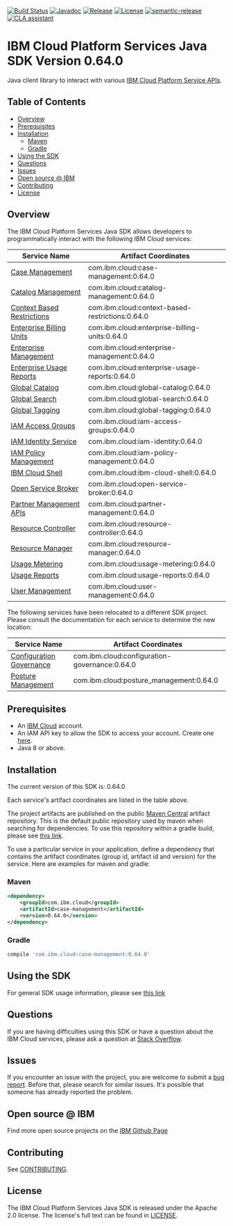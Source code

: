 [![Build Status](https://github.com/IBM/platform-services-java-sdk/actions/workflows/build.yaml/badge.svg)](https://github.com/IBM/platform-services-java-sdk/actions/workflows/build.yaml)
[![Javadoc](https://img.shields.io/static/v1?label=javadoc&message=latest&color=blue)](https://ibm.github.io/platform-services-java-sdk/docs/latest)
[![Release](https://img.shields.io/github/v/release/IBM/platform-services-java-sdk)](https://github.com/IBM/platform-services-java-sdk/releases/latest)
[![License](https://img.shields.io/badge/License-Apache%202.0-blue.svg)](https://opensource.org/licenses/Apache-2.0)
[![semantic-release](https://img.shields.io/badge/%20%20%F0%9F%93%A6%F0%9F%9A%80-semantic--release-e10079.svg)](https://github.com/semantic-release/semantic-release)
[![CLA assistant](https://cla-assistant.io/readme/badge/IBM/platform-services-java-sdk)](https://cla-assistant.io/IBM/platform-services-java-sdk)



# IBM Cloud Platform Services Java SDK Version 0.64.0

Java client library to interact with various 
[IBM Cloud Platform Service APIs](https://cloud.ibm.com/docs?tab=api-docs&category=platform_services).

## Table of Contents

<!--
  The TOC below is generated using the `markdown-toc` node package.

      https://github.com/jonschlinkert/markdown-toc

  You should regenerate the TOC after making changes to this file.

      npx markdown-toc --maxdepth 4 -i README.md
  -->

<!-- toc -->

- [Overview](#overview)
- [Prerequisites](#prerequisites)
- [Installation](#installation)
  * [Maven](#maven)
  * [Gradle](#gradle)
- [Using the SDK](#using-the-sdk)
- [Questions](#questions)
- [Issues](#issues)
- [Open source @ IBM](#open-source--ibm)
- [Contributing](#contributing)
- [License](#license)

<!-- tocstop -->

## Overview

The IBM Cloud Platform Services Java SDK allows developers to programmatically interact with the following IBM Cloud services:

Service Name | Artifact Coordinates
--- | --- 
[Case Management](https://cloud.ibm.com/apidocs/case-management?code=java) | com.ibm.cloud:case-management:0.64.0
[Catalog Management](https://cloud.ibm.com/apidocs/resource-catalog/private-catalog?code=java) | com.ibm.cloud:catalog-management:0.64.0
[Context Based Restrictions](https://cloud.ibm.com/apidocs/context-based-restrictions?code=java) | com.ibm.cloud:context-based-restrictions:0.64.0
[Enterprise Billing Units](https://cloud.ibm.com/apidocs/enterprise-apis/billing-unit?code=java) | com.ibm.cloud:enterprise-billing-units:0.64.0
[Enterprise Management](https://cloud.ibm.com/apidocs/enterprise-apis/enterprise?code=java) | com.ibm.cloud:enterprise-management:0.64.0
[Enterprise Usage Reports](https://cloud.ibm.com/apidocs/enterprise-apis/resource-usage-reports?code=java) | com.ibm.cloud:enterprise-usage-reports:0.64.0
[Global Catalog](https://cloud.ibm.com/apidocs/resource-catalog/global-catalog?code=java) | com.ibm.cloud:global-catalog:0.64.0
[Global Search](https://cloud.ibm.com/apidocs/search?code=java) | com.ibm.cloud:global-search:0.64.0
[Global Tagging](https://cloud.ibm.com/apidocs/tagging?code=java) | com.ibm.cloud:global-tagging:0.64.0
[IAM Access Groups](https://cloud.ibm.com/apidocs/iam-access-groups?code=java) | com.ibm.cloud:iam-access-groups:0.64.0
[IAM Identity Service](https://cloud.ibm.com/apidocs/iam-identity-token-api?code=java) | com.ibm.cloud:iam-identity:0.64.0
[IAM Policy Management](https://cloud.ibm.com/apidocs/iam-policy-management?code=java) | com.ibm.cloud:iam-policy-management:0.64.0
[IBM Cloud Shell](https://cloud.ibm.com/apidocs/cloudshell?code=java) | com.ibm.cloud:ibm-cloud-shell:0.64.0
[Open Service Broker](https://cloud.ibm.com/apidocs/resource-controller/ibm-cloud-osb-api?code=java) | com.ibm.cloud:open-service-broker:0.64.0
[Partner Management APIs](https://cloud.ibm.com/apidocs/partner-apis/partner?code=go) | com.ibm.cloud:partner-management:0.64.0
[Resource Controller](https://cloud.ibm.com/apidocs/resource-controller/resource-controller?code=java) | com.ibm.cloud:resource-controller:0.64.0
[Resource Manager](https://cloud.ibm.com/apidocs/resource-controller/resource-manager?code=java) | com.ibm.cloud:resource-manager:0.64.0
[Usage Metering](https://cloud.ibm.com/apidocs/usage-metering?code=java) | com.ibm.cloud:usage-metering:0.64.0
[Usage Reports](https://cloud.ibm.com/apidocs/metering-reporting?code=java) | com.ibm.cloud:usage-reports:0.64.0
[User Management](https://cloud.ibm.com/apidocs/user-management?code=java) | com.ibm.cloud:user-management:0.64.0

The following services have been relocated to a different SDK project.
Please consult the documentation for each service to determine the new location:

Service Name | Artifact Coordinates
--- | --- 
[Configuration Governance](https://cloud.ibm.com/apidocs/security-compliance/config?code=java) | com.ibm.cloud:configuration-governance:0.64.0
[Posture Management](https://cloud.ibm.com/apidocs/security-compliance/posture?code=java) | com.ibm.cloud:posture_management:0.64.0

## Prerequisites

[ibm-cloud-onboarding]: https://cloud.ibm.com/registration

* An [IBM Cloud][ibm-cloud-onboarding] account.
* An IAM API key to allow the SDK to access your account. Create one [here](https://cloud.ibm.com/iam/apikeys).
* Java 8 or above.

## Installation
The current version of this SDK is: 0.64.0

Each service's artifact coordinates are listed in the table above.

The project artifacts are published on the public [Maven Central](https://repo1.maven.org/maven2/)
artifact repository.  This is the default public repository used by maven when searching for dependencies.
To use this repository within a gradle build, please see
[this link](https://docs.gradle.org/current/userguide/declaring_repositories.html).

To use a particular service in your application, define a dependency that contains the
artifact coordinates (group id, artifact id and version) for the service.
Here are examples for maven and gradle:

### Maven

```xml
<dependency>
    <groupId>com.ibm.cloud</groupId>
    <artifactId>case-management</artifactId>
    <version>0.64.0</version>
</dependency>
```

### Gradle
```gradle
compile 'com.ibm.cloud:case-management:0.64.0'
```

## Using the SDK
For general SDK usage information, please see [this link](https://github.com/IBM/ibm-cloud-sdk-common/blob/main/README.md)

## Questions

If you are having difficulties using this SDK or have a question about the IBM Cloud services,
please ask a question at
[Stack Overflow](http://stackoverflow.com/questions/ask?tags=ibm-cloud).

## Issues
If you encounter an issue with the project, you are welcome to submit a
[bug report](https://github.com/IBM/platform-services-java-sdk/issues).
Before that, please search for similar issues. It's possible that someone has already reported the problem.

## Open source @ IBM
Find more open source projects on the [IBM Github Page](http://ibm.github.io/)

## Contributing
See [CONTRIBUTING](CONTRIBUTING.md).

## License

The IBM Cloud Platform Services Java SDK is released under the Apache 2.0 license.
The license's full text can be found in
[LICENSE](LICENSE).
